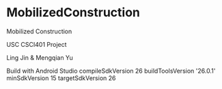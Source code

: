 # MobilizedConstruction

Mobilized Construction

USC CSCI401 Project

Ling Jin & Mengqian Yu

Build with Android Studio
  compileSdkVersion 26
  buildToolsVersion '26.0.1'
  minSdkVersion 15
  targetSdkVersion 26
